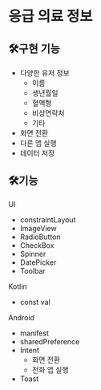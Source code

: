 # 응급 의료 정보

## 🛠️구현 기능
- 다양한 유저 정보
  - 이름
  - 생년월일
  - 혈액형
  - 비상연락처
  - 기타
- 화면 전환
- 다른 앱 실행
- 데이터 저장

## 🛠️기능
UI
- constraintLayout
- ImageView
- RadioButton
- CheckBox
- Spinner
- DatePicker
- Toolbar

Kotlin
- const val

Android
- manifest
- sharedPreference
- Intent
  - 화면 전환
  - 전화 앱 실행
- Toast
